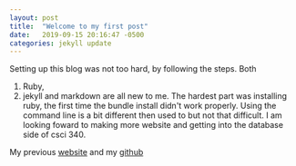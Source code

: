 ```yaml
---
layout: post
title:  "Welcome to my first post"
date:   2019-09-15 20:16:47 -0500
categories: jekyll update
---
```

Setting up this blog was not too hard, by following the steps.
Both
1. Ruby,
2. jekyll
and markdown are all new to me. The hardest part was installing ruby, the first time the bundle install
didn't work properly. Using the command line is a bit different then used to but not that difficult.
 I am looking foward to making more website and getting into the database side of csci 340.

My previous [website](https://zacharyanelson.github.io/Csci340/labs/lab2/)
and my [github](https://github.com/ZacharyANelson)

